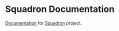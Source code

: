 # Squadron Documentation
[Documentation](https://swisslife-oss.github.io/squadron/) for [Squadron](https://github.com/SwissLife-OSS/squadron) project.
